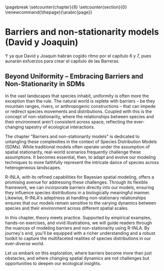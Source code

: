 
\pagebreak
\setcounter{chapter}{8}
\setcounter{section}{0}
\renewcommand{\thepage}{\arabic{page}}


# Barriers and non-stationarity models (David y Joaquin)

Y ya que David y Joaquín habrán cogido ritmo por el capítulo 6 y 7, pues aunarán esfuerzos para crear el capítulo de las Barreras.



## Beyond Uniformity – Embracing Barriers and Non-Stationarity in SDMs 

In the vast landscapes that species inhabit, uniformity is often more the exception than the rule. The natural world is replete with barriers – be they mountain ranges, rivers, or anthropogenic constructions – that can impede or redirect species movements and distributions. Coupled with this is the concept of non-stationarity, where the relationships between species and their environment aren't consistent across space, reflecting the ever-changing tapestry of ecological interactions.

The chapter "Barriers and non-stationarity models" is dedicated to untangling these complexities in the context of Species Distribution Models (SDMs). While traditional models often operate under the assumption of spatial stationarity, real-world scenarios frequently challenge these assumptions. It becomes essential, then, to adapt and evolve our modeling techniques to more faithfully represent the intricate dance of species across heterogeneous landscapes.

R-INLA, with its refined capabilities for Bayesian spatial modeling, offers a promising avenue for addressing these challenges. Through its flexible framework, we can incorporate barriers directly into our models, ensuring they influence species distributions in a biologically meaningful manner. Likewise, R-INLA's adeptness at handling non-stationary relationships ensures that our models remain sensitive to the varying dynamics between species and their environment across different spatial scales.

In this chapter, theory meets practice. Supported by empirical examples, hands-on exercises, and vivid illustrations, we will guide readers through the nuances of modeling barriers and non-stationarity using R-INLA. By journey's end, you'll be equipped with a richer understanding and a robust toolkit to capture the multifaceted realities of species distributions in our ever-diverse world.

Let us embark on this exploration, where barriers become more than just obstacles, and where changing spatial dynamics are not challenges but opportunities to deepen our ecological insights.

